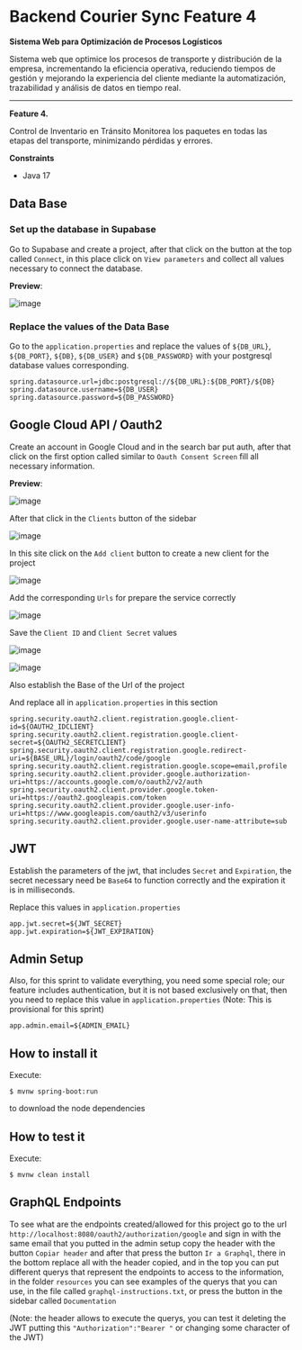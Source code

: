# Backend Courier Sync Feature 4

**Sistema Web para Optimización de Procesos Logísticos**

  Sistema web que optimice los procesos de transporte y distribución de la empresa, incrementando la eficiencia operativa, reduciendo tiempos de gestión y mejorando la experiencia del cliente mediante la automatización, trazabilidad y     análisis de datos en tiempo real. 

---

**Feature 4.**

  Control de Inventario en Tránsito Monitorea los paquetes en todas las etapas del transporte, minimizando pérdidas y errores. 

**Constraints**
* Java 17

## Data Base
### Set up the database in Supabase
Go to Supabase and create a project, after that click on the button at the top called `Connect`, in this place click on `View parameters` and collect all values necessary to connect the database.

__Preview__:

![image](https://github.com/user-attachments/assets/5f18fe9e-3a23-46e8-a5f8-4d3d0e79d551)


### Replace the values of the Data Base

Go to the `application.properties` and replace the  values of
`${DB_URL}`, `${DB_PORT}`, `${DB}`, `${DB_USER}` and `${DB_PASSWORD}`
with your postgresql database values corresponding.

```
spring.datasource.url=jdbc:postgresql://${DB_URL}:${DB_PORT}/${DB}
spring.datasource.username=${DB_USER}
spring.datasource.password=${DB_PASSWORD}
```

## Google Cloud API / Oauth2
Create an account in Google Cloud and in the search bar put auth, after that click on the first option called similar to `Oauth Consent Screen` fill all necessary information.

__Preview__:

![image](https://github.com/user-attachments/assets/abdce81c-aa3b-4f0b-9f17-f7567c88937b)

After that click in the `Clients` button of the sidebar

![image](https://github.com/user-attachments/assets/86f22cd4-a0ac-4128-90fd-c18882038921)

In this site click on the `Add client` button to create a new client for the project

![image](https://github.com/user-attachments/assets/c79fe0fa-18c2-4f82-b34a-8fcdc83e2368)

Add the corresponding `Urls` for prepare the service correctly

![image](https://github.com/user-attachments/assets/1f9713ed-189f-4811-8b98-214f99e7f81a)

Save the `Client ID` and `Client Secret` values

![image](https://github.com/user-attachments/assets/5bcb1124-5ac4-49bd-ae4d-fd0ecec0980e)

![image](https://github.com/user-attachments/assets/8e1b1dd8-59f7-4778-a69e-5e58f4019f7e)

Also establish the Base of the Url of the project

And replace all in `application.properties` in this section
```
spring.security.oauth2.client.registration.google.client-id=${OAUTH2_IDCLIENT}
spring.security.oauth2.client.registration.google.client-secret=${OAUTH2_SECRETCLIENT}
spring.security.oauth2.client.registration.google.redirect-uri=${BASE_URL}/login/oauth2/code/google
spring.security.oauth2.client.registration.google.scope=email,profile
spring.security.oauth2.client.provider.google.authorization-uri=https://accounts.google.com/o/oauth2/v2/auth
spring.security.oauth2.client.provider.google.token-uri=https://oauth2.googleapis.com/token
spring.security.oauth2.client.provider.google.user-info-uri=https://www.googleapis.com/oauth2/v3/userinfo
spring.security.oauth2.client.provider.google.user-name-attribute=sub
```

## JWT
Establish the parameters of the jwt, that includes `Secret` and `Expiration`, the secret necessary need be `Base64` to function correctly and the expiration it is in milliseconds.

Replace this values in `application.properties`
```
app.jwt.secret=${JWT_SECRET}
app.jwt.expiration=${JWT_EXPIRATION}
```

## Admin Setup
Also, for this sprint to validate everything, you need some special role; our feature includes authentication, but it is not based exclusively on that, then
you need to replace this value in `application.properties` (Note: This is provisional for this sprint)
```
app.admin.email=${ADMIN_EMAIL}
```

## How to install it

Execute:

```shell
$ mvnw spring-boot:run
```
to download the node dependencies



## How to test it

Execute:

```shell
$ mvnw clean install
```

## GraphQL Endpoints
To see what are the endpoints created/allowed for this project go to the url
`http://localhost:8080/oauth2/authorization/google` and sign in with the same email that you putted in the admin setup
copy the header with the button `Copiar header` and after that press the button `Ir a Graphql`, there in the bottom replace all
with the header copied, and in the top you can put different querys that represent the endpoints to access to the information, in the folder
`resources` you can see examples of the querys that you can use, in the file called `graphql-instructions.txt`,
or press the button in the sidebar called `Documentation`

(Note: the header allows to execute the querys, you can test it deleting the JWT putting this `"Authorization":"Bearer "` or changing some character of the JWT)
